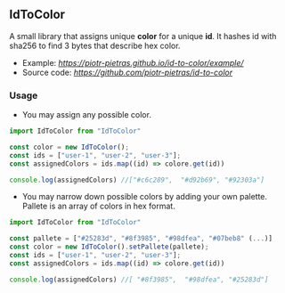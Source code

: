 ## IdToColor 
A small library that assigns unique **color** for a unique **id**. It hashes id with sha256 to find 3 bytes that describe hex color. 
- Example: *https://piotr-pietras.github.io/id-to-color/example/*
- Source code: *https://github.com/piotr-pietras/id-to-color*

### Usage 
- You may assign any possible color. 
```js script
import IdToColor from "IdToColor"

const color = new IdToColor();
const ids = ["user-1", "user-2", "user-3"];
const assignedColors = ids.map((id) => colore.get(id))

console.log(assignedColors) //["#c6c289",  "#d92b69", "#92303a"]
```
- You may narrow down possible colors by adding your own palette. Pallete is an array of colors in hex format.
```js script
import IdToColor from "IdToColor"

const pallete = ["#25283d", "#8f3985", "#98dfea", "#07beb8" (...)]
const color = new IdToColor().setPallete(pallete);
const ids = ["user-1", "user-2", "user-3"];
const assignedColors = ids.map((id) => colore.get(id))

console.log(assignedColors) //[ "#8f3985",  "#98dfea", "#25283d"]
```
 